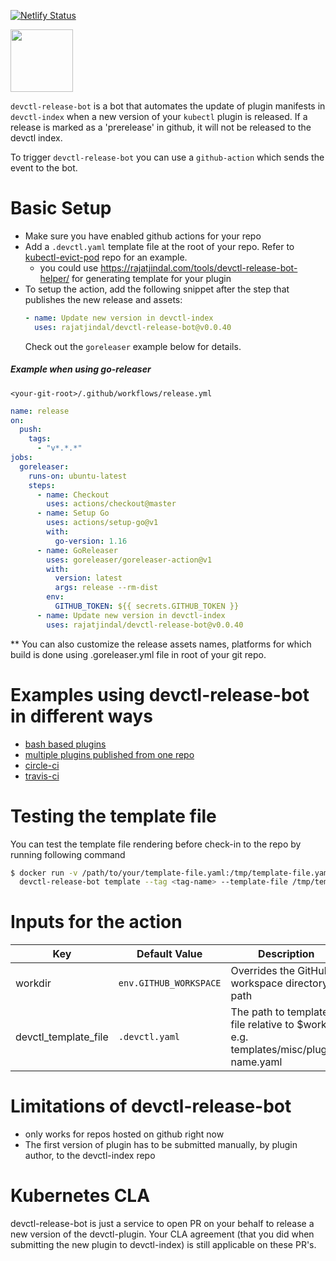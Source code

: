 [![Netlify Status](https://api.netlify.com/api/v1/badges/cfd72dea-e22a-463b-8e20-5748b743140a/deploy-status)](https://app.netlify.com/sites/angry-borg-f9dd47/deploys)

<a href="https://github.com/rajatjindal/devctl-release-bot"><img src="https://github.com/devctl-release-bot.png" width="100"></a><span width="10px">

`devctl-release-bot` is a bot that automates the update of plugin manifests in `devctl-index` when a new version of your `kubectl` plugin is released.
If a release is marked as a 'prerelease' in github, it will not be released to the devctl index.

To trigger `devctl-release-bot` you can use a `github-action` which sends the event to the bot.

# Basic Setup

- Make sure you have enabled github actions for your repo
- Add a `.devctl.yaml` template file at the root of your repo. Refer to [kubectl-evict-pod](https://github.com/rajatjindal/kubectl-evict-pod) repo for an example.
  - you could use https://rajatjindal.com/tools/devctl-release-bot-helper/ for generating template for your plugin
- To setup the action, add the following snippet after the step that publishes the new release and assets:
  ```yaml
  - name: Update new version in devctl-index
    uses: rajatjindal/devctl-release-bot@v0.0.40
  ```
  Check out the `goreleaser` example below for details.

##### Example when using go-releaser

`<your-git-root>/.github/workflows/release.yml`

```yaml
name: release
on:
  push:
    tags:
      - "v*.*.*"
jobs:
  goreleaser:
    runs-on: ubuntu-latest
    steps:
      - name: Checkout
        uses: actions/checkout@master
      - name: Setup Go
        uses: actions/setup-go@v1
        with:
          go-version: 1.16
      - name: GoReleaser
        uses: goreleaser/goreleaser-action@v1
        with:
          version: latest
          args: release --rm-dist
        env:
          GITHUB_TOKEN: ${{ secrets.GITHUB_TOKEN }}
      - name: Update new version in devctl-index
        uses: rajatjindal/devctl-release-bot@v0.0.40
```

\*\* You can also customize the release assets names, platforms for which build is done using .goreleaser.yml file in root of your git repo.

# Examples using devctl-release-bot in different ways

- [bash based plugins](https://github.com/ahmetb/kubectx/blob/master/.github/workflows/release.yml)
- [multiple plugins published from one repo](https://github.com/ahmetb/kubectx/blob/master/.github/workflows/release.yml)
- [circle-ci](examples/circleci.yml)
- [travis-ci](examples/travis.yml)

# Testing the template file

You can test the template file rendering before check-in to the repo by running following command

```bash
$ docker run -v /path/to/your/template-file.yaml:/tmp/template-file.yaml rajatjindal/devctl-release-bot:v0.0.40 \
  devctl-release-bot template --tag <tag-name> --template-file /tmp/template-file.yaml
```

# Inputs for the action

| Key                | Default Value          | Description                                                                          |
| ------------------ | ---------------------- | ------------------------------------------------------------------------------------ |
| workdir            | `env.GITHUB_WORKSPACE` | Overrides the GitHub workspace directory path                                        |
| devctl_template_file | `.devctl.yaml`           | The path to template file relative to $workdir. e.g. templates/misc/plugin-name.yaml |

# Limitations of devctl-release-bot

- only works for repos hosted on github right now
- The first version of plugin has to be submitted manually, by plugin author, to the devctl-index repo

# Kubernetes CLA

devctl-release-bot is just a service to open PR on your behalf to release a new version of the devctl-plugin. Your CLA agreement (that you did when submitting the new plugin to devctl-index) is still applicable on these PR's.
